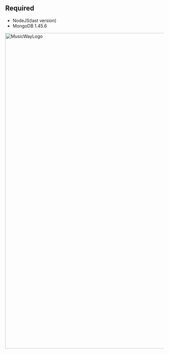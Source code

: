 
## Required 
- NodeJS(last version)
- MongoDB 1.45.6

  
<img width="1000" height="1000" alt="MusicWayLogo" src="https://github.com/user-attachments/assets/fa871046-65f3-46de-a4a3-539906b4fb29" />
